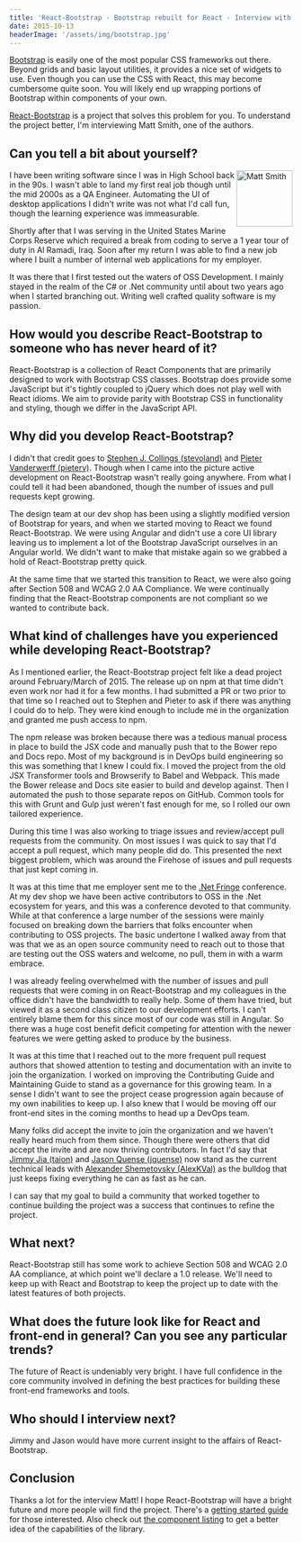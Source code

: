 ```yaml
---
title: 'React-Bootstrap - Bootstrap rebuilt for React - Interview with Matt Smith'
date: 2015-10-13
headerImage: '/assets/img/bootstrap.jpg'
---
```


[Bootstrap](http://getbootstrap.com/) is easily one of the most popular CSS frameworks out there. Beyond grids and basic layout utilities, it provides a nice set of widgets to use. Even though you can use the CSS with React, this may become cumbersome quite soon. You will likely end up wrapping portions of Bootstrap within components of your own.

[React-Bootstrap](https://react-bootstrap.github.io/) is a project that solves this problem for you. To understand the project better, I'm interviewing Matt Smith, one of the authors.

## Can you tell a bit about yourself?

<p>
  <span class="author" style="float: right">
    <img src="https://www.gravatar.com/avatar/2edcba3f73592de39dc2e83826e22fe2?s=200" alt="Matt Smith" class='author' width='100' height='100' />
  </span>

I have been writing software since I was in High School back in the 90s. I wasn't able to land my first real job though until the mid 2000s as a QA Engineer. Automating the UI of desktop applications I didn't write was not what I'd call fun, though the learning experience was immeasurable.
</p>

Shortly after that I was serving in the United States Marine Corps Reserve which required a break from coding to serve a 1 year tour of duty in Al Ramadi, Iraq. Soon after my return I was able to find a new job where I built a number of internal web applications for my employer.

It was there that I first tested out the waters of OSS Development. I mainly stayed in the realm of the C# or .Net community until about two years ago when I started branching out. Writing well crafted quality software is my passion.

## How would you describe React-Bootstrap to someone who has never heard of it?

React-Bootstrap is a collection of React Components that are primarily designed to work with
Bootstrap CSS classes. Bootstrap does provide some JavaScript but it's tightly coupled to jQuery which does not play well with React idioms. We aim to provide parity with Bootstrap CSS in functionality and styling, though we differ in the JavaScript API.

## Why did you develop React-Bootstrap?

I didn't that credit goes to [Stephen J. Collings (stevoland)](https://github.com/stevoland) and [Pieter Vanderwerff (pieterv)](https://github.com/pieterv). Though when I came into the picture active development on React-Bootstrap wasn't really going anywhere. From what I could tell it had been abandoned, though the number of issues and pull requests kept growing.

The design team at our dev shop has been using a slightly modified version of Bootstrap for years, and when we started moving to React we found React-Bootstrap. We were using Angular and didn't use a core UI library leaving us to implement a lot of the Bootstrap JavaScript ourselves in an Angular world. We didn't want to make that mistake again so we grabbed a hold of React-Bootstrap pretty quick.

At the same time that we started this transition to React, we were also going after Section 508 and WCAG 2.0 AA Compliance. We were continually finding that the React-Bootstrap components are not compliant so we wanted to contribute back.

## What kind of challenges have you experienced while developing React-Bootstrap?

As I mentioned earlier, the React-Bootstrap project felt like a dead project around February/March of 2015. The release up on npm at that time didn't even work nor had it for a few months. I had submitted a PR or two prior to that time so I reached out to Stephen and Pieter to ask if there was anything I could do to help. They were kind enough to include me in the organization and granted me push access to npm.

The npm release was broken because there was a tedious manual process in place to build the JSX code and manually push that to the Bower repo and Docs repo. Most of my background is in DevOps build engineering so this was something that I knew I could fix. I moved the project from the old JSX Transformer tools and Browserify to Babel and Webpack. This made the Bower release and Docs site easier to build and develop against. Then I automated the push to those separate repos on GitHub. Common tools for this with Grunt and Gulp just weren't fast enough for me, so I rolled our own tailored experience.

During this time I was also working to triage issues and review/accept pull requests from the community. On most issues I was quick to say that I'd accept a pull request, which many people did do. This presented the next biggest problem, which was around the Firehose of issues and pull requests that just kept coming in.

It was at this time that me employer sent me to the [.Net Fringe](http://dotnetfringe.org/)
conference. At my dev shop we have been active contributors to OSS in the .Net ecosystem for years, and this was a conference devoted to that community. While at that conference a large number of the sessions were mainly focused on breaking down the barriers that folks encounter when contributing to OSS projects. The basic undertone I walked away from that was that we as an open source community need to reach out to those that are testing out the OSS waters and welcome, no pull, them in with a warm embrace.

I was already feeling overwhelmed with the number of issues and pull requests that were coming in on React-Bootstrap and my colleagues in the office didn't have the bandwidth to really help. Some of them have tried, but viewed it as a second class citizen to our development efforts. I can't entirely blame them for this since most of our code was still in Angular. So there was a huge cost benefit deficit competing for attention with the newer features we were getting asked to produce by the business.

It was at this time that I reached out to the more frequent pull request authors that showed attention to testing and documentation with an invite to join the organization. I worked on improving the Contributing Guide and Maintaining Guide to stand as a governance for this growing team. In a sense I didn't want to see the project cease progression again because of my own inabilities to keep up. I also knew that I would be moving off our front-end sites in the coming months to head up a DevOps team.

Many folks did accept the invite to join the organization and we haven't really heard much from them since. Though there were others that did accept the invite and are now thriving contributors. In fact I'd say that [Jimmy Jia (taion)](https://github.com/taion) and [Jason Quense (jquense)](https://github.com/jquense) now stand as the current technical leads with [Alexander Shemetovsky (AlexKVal)](https://github.com/AlexKVal) as the bulldog that just keeps fixing everything he can as fast as he can.

I can say that my goal to build a community that worked together to continue building the project was a success that continues to refine the project.

## What next?

React-Bootstrap still has some work to achieve Section 508 and WCAG 2.0 AA compliance, at which point we'll declare a 1.0 release. We'll need to keep up with React and Bootstrap to keep the project up to date with the latest features of both projects.

## What does the future look like for React and front-end in general? Can you see any particular trends?

The future of React is undeniably very bright. I have full confidence in the core community involved in defining the best practices for building these front-end frameworks and tools.

## Who should I interview next?

Jimmy and Jason would have more current insight to the affairs of React-Bootstrap.

## Conclusion

Thanks a lot for the interview Matt! I hope React-Bootstrap will have a bright future and more people will find the project. There's a [getting started guide](https://react-bootstrap.github.io/getting-started.html) for those interested. Also check out [the component listing](https://react-bootstrap.github.io/components.html) to get a better idea of the capabilities of the library.
